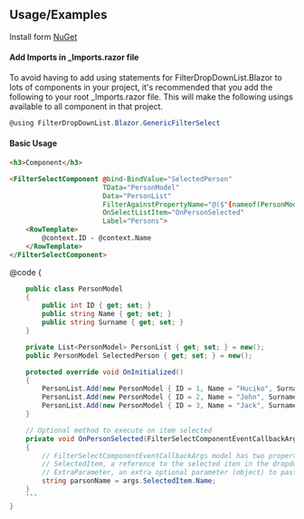 
## Usage/Examples

Install form [NuGet](https://www.nuget.org/packages/FilterDropDownList.Blazor/)

#### Add Imports in _Imports.razor file
To avoid having to add using statements for FilterDropDownList.Blazor to lots of components in your project, it's recommended that you add the following to your root _Imports.razor file. This will make the following usings available to all component in that project.

```c#
@using FilterDropDownList.Blazor.GenericFilterSelect
```

#### Basic Usage

```html
<h3>Component</h3>

<FilterSelectComponent @bind-BindValue="SelectedPerson"
                       TData="PersonModel"
                       Data="PersonList"
                       FilterAgainstPropertyName="@($"{nameof(PersonModel.Name)}")"
                       OnSelectListItem="OnPersonSelected"
                       Label="Persons">
    <RowTemplate>
        @context.ID - @context.Name
    </RowTemplate>
</FilterSelectComponent>
```

@code {
```c#
    public class PersonModel
    {
        public int ID { get; set; }
        public string Name { get; set; }
        public string Surname { get; set; }
    }

    private List<PersonModel> PersonList { get; set; } = new();
    public PersonModel SelectedPerson { get; set; } = new();

    protected override void OnInitialized()
    {
        PersonList.Add(new PersonModel { ID = 1, Name = "Huciko", Surname = "Zellikan" });
        PersonList.Add(new PersonModel { ID = 2, Name = "John", Surname = "Gray" });
        PersonList.Add(new PersonModel { ID = 3, Name = "Jack", Surname = "Black" });
    }

    // Optional method to execute on item selected
    private void OnPersonSelected(FilterSelectComponentEventCallbackArgs<PersonModel> args)
    {
        // FilterSelectComponentEventCallbackArgs model has two properties
        // SelectedItem, a reference to the selected iten in the dropdown
        // ExtraParameter, an extra optional parameter (object) to pass together the SelectedItem
        string parsonName = args.SelectedItem.Name;
    }
    ```
}

